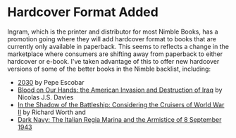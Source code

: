 # Hardcover Format Added

Ingram, which is the printer and distributor for most Nimble Books, has a promotion going where they will add hardcover format to books that are currently only available in paperback.  This seems to reflects a change in the marketplace where consumers are shifting away from paperback to either hardcover or e-book.  I've taken advantage of this to offer new hardcover versions of some of the better books in the Nimble backlist, including:

- [2030](https://amzn.to/3jriBC9) by Pepe Escobar
- [Blood on Our Hands: the American Invasion and Destruction of Iraq](https://amzn.to/32HgiEg) by Nicolas J.S. Davies
- [In the Shadow of the Battleship: Considering the Cruisers of World War II](https://amzn.to/3jxywPD) by Richard Worth and
- [Dark Navy: The Italian Regia Marina and the Armistice of 8 September 1943](https://amzn.to/2EDFdRf)